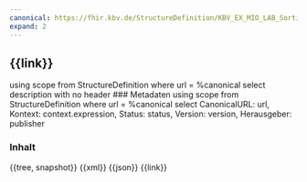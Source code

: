 ```yaml
---
canonical: https://fhir.kbv.de/StructureDefinition/KBV_EX_MIO_LAB_Sorting_Number
expand: 2
---
```


## {{link}}
<fql output="inline">
using scope
from
	StructureDefinition
where
	url = %canonical
select
	description
with
  no header
</fql>
### Metadaten

<fql output="transpose" headers="true">
using scope
from
	StructureDefinition
where
	url = %canonical 
select
	CanonicalURL: url, Kontext: context.expression, Status: status, Version: version, Herausgeber: publisher
</fql>

### Inhalt

<tabs>
  <tab title="Darstellung">{{tree, snapshot}}</tab>
  <tab title="XML">{{xml}}</tab>
  <tab title="JSON">{{json}}</tab>
  <tab title="Link">{{link}}</tab> 
</tabs>



